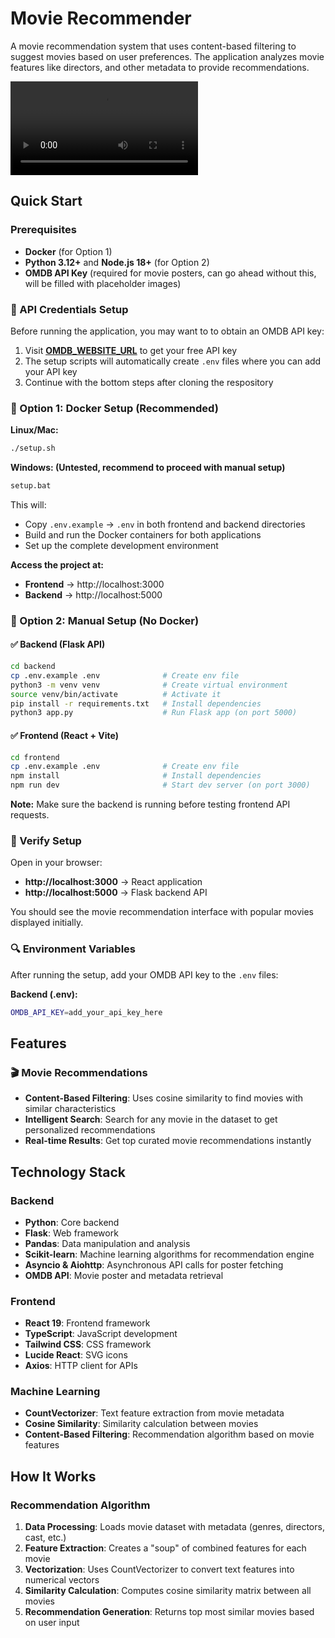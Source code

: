 # Movie Recommender

A  movie recommendation system that uses content-based filtering to suggest movies based on user preferences. The application analyzes movie features like directors, and other metadata to provide recommendations.

<video src="submission_video.mp4" controls="controls">
</video>

## Quick Start

### Prerequisites
- **Docker** (for Option 1)
- **Python 3.12+** and **Node.js 18+** (for Option 2)
- **OMDB API Key** (required for movie posters, can go ahead without this, will be filled with placeholder images)

### 🔑 API Credentials Setup
Before running the application, you may want to to obtain an OMDB API key:

1. Visit **[OMDB_WEBSITE_URL](https://www.omdbapi.com/apikey.aspx?__EVENTTARGET=freeAcct&__EVENTARGUMENT=&__LASTFOCUS=&__VIEWSTATE=%2FwEPDwUKLTIwNDY4MTIzNQ9kFgYCAQ9kFgICBw8WAh4HVmlzaWJsZWhkAgIPFgIfAGhkAgMPFgIfAGhkGAEFHl9fQ29udHJvbHNSZXF1aXJlUG9zdEJhY2tLZXlfXxYDBQtwYXRyZW9uQWNjdAUIZnJlZUFjY3QFCGZyZWVBY2N0oCxKYG7xaZwy2ktIrVmWGdWzxj%2FDhHQaAqqFYTiRTDE%3D&__VIEWSTATEGENERATOR=5E550F58&__EVENTVALIDATION=%2FwEdAAU%2BO86JjTqdg0yhuGR2tBukmSzhXfnlWWVdWIamVouVTzfZJuQDpLVS6HZFWq5fYpioiDjxFjSdCQfbG0SWduXFd8BcWGH1ot0k0SO7CfuulHLL4j%2B3qCcW3ReXhfb4KKsSs3zlQ%2B48KY6Qzm7wzZbR&at=freeAcct&Email=)** to get your free API key
2. The setup scripts will automatically create `.env` files where you can add your API key
3. Continue with the bottom steps after cloning the respository

### 🐳 Option 1: Docker Setup (Recommended)

**Linux/Mac:**
```bash
./setup.sh
```
**Windows: (Untested, recommend to proceed with manual setup)**
```bat
setup.bat
```

This will:
- Copy `.env.example` → `.env` in both frontend and backend directories
- Build and run the Docker containers for both applications
- Set up the complete development environment

**Access the project at:**
- **Frontend** → http://localhost:3000
- **Backend** → http://localhost:5000

### 🔧 Option 2: Manual Setup (No Docker)

#### ✅ Backend (Flask API)
```bash
cd backend
cp .env.example .env              # Create env file
python3 -m venv venv              # Create virtual environment
source venv/bin/activate          # Activate it
pip install -r requirements.txt   # Install dependencies
python3 app.py                    # Run Flask app (on port 5000)
```

#### ✅ Frontend (React + Vite)
```bash
cd frontend
cp .env.example .env              # Create env file
npm install                       # Install dependencies
npm run dev                       # Start dev server (on port 3000)
```

**Note:** Make sure the backend is running before testing frontend API requests.

### 🧪 Verify Setup

Open in your browser:
- **http://localhost:3000** → React application
- **http://localhost:5000** → Flask backend API

You should see the movie recommendation interface with popular movies displayed initially.

### 🔍 Environment Variables

After running the setup, add your OMDB API key to the `.env` files:

**Backend (.env):**
```bash
OMDB_API_KEY=add_your_api_key_here
```
## Features

### 🎬 Movie Recommendations
- **Content-Based Filtering**: Uses cosine similarity to find movies with similar characteristics
- **Intelligent Search**: Search for any movie in the dataset to get personalized recommendations
- **Real-time Results**: Get top curated movie recommendations instantly

## Technology Stack

### Backend
- **Python**: Core backend
- **Flask**: Web framework
- **Pandas**: Data manipulation and analysis
- **Scikit-learn**: Machine learning algorithms for recommendation engine
- **Asyncio & Aiohttp**: Asynchronous API calls for poster fetching
- **OMDB API**: Movie poster and metadata retrieval

### Frontend
- **React 19**: Frontend framework
- **TypeScript**: JavaScript development
- **Tailwind CSS**: CSS framework
- **Lucide React**: SVG icons
- **Axios**: HTTP client for APIs

### Machine Learning
- **CountVectorizer**: Text feature extraction from movie metadata
- **Cosine Similarity**: Similarity calculation between movies
- **Content-Based Filtering**: Recommendation algorithm based on movie features

## How It Works

### Recommendation Algorithm
1. **Data Processing**: Loads movie dataset with metadata (genres, directors, cast, etc.)
2. **Feature Extraction**: Creates a "soup" of combined features for each movie
3. **Vectorization**: Uses CountVectorizer to convert text features into numerical vectors
4. **Similarity Calculation**: Computes cosine similarity matrix between all movies
5. **Recommendation Generation**: Returns top most similar movies based on user input
